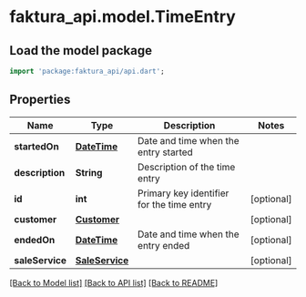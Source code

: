 # faktura_api.model.TimeEntry

## Load the model package
```dart
import 'package:faktura_api/api.dart';
```

## Properties
Name | Type | Description | Notes
------------ | ------------- | ------------- | -------------
**startedOn** | [**DateTime**](DateTime.md) | Date and time when the entry started | 
**description** | **String** | Description of the time entry | 
**id** | **int** | Primary key identifier for the time entry | [optional] 
**customer** | [**Customer**](Customer.md) |  | [optional] 
**endedOn** | [**DateTime**](DateTime.md) | Date and time when the entry ended | [optional] 
**saleService** | [**SaleService**](SaleService.md) |  | [optional] 

[[Back to Model list]](../README.md#documentation-for-models) [[Back to API list]](../README.md#documentation-for-api-endpoints) [[Back to README]](../README.md)


